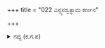 +++
title = "022 ವಿನ್ದ್ಯನಶ್ವತ್ಥಾಮ ಕರ್ಣನ"

+++

<details><summary>ಗದ್ಯ (ಕ.ಗ.ಪ) </summary>

22.  ವಿಂದ್ಯ, ಅಶ್ವತ್ಥಾಮ, ಕರ್ಣನ ಮಕ್ಕಳು, ಕಾಂಭೋಜರಾಜ, ಕೌಶಲರಾಜ, ಸಿಂಧುರಾಜರೇ ಮೊದಲಾದವರ ಅಕ್ಷೋಹಿಣಿ ಸೈನ್ಯವನ್ನು ಎಡಭಾಗದಲ್ಲಿ ನಿಲ್ಲಿಸಿದರು. ಆ ಮಹಾ ಸೈನ್ಯದ ಹಿಂದೆ ಕಳಿಂಗರಾಜನ ಒಂದು ಲಕ್ಷ ಆನೆಗಳು ನಿಂತವು.  ಈ ಮಹಾ ಸೈನ್ಯದ ರಕ್ಷಕನಾಗಿ ದ್ರೋಣಾಚಾರ್ಯರು ನಿಂತರು.
</details>
